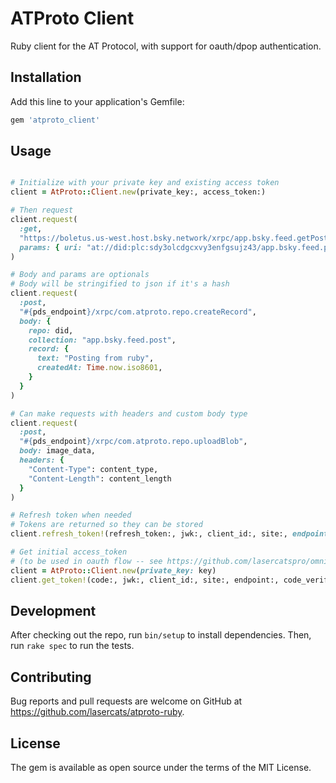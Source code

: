 # ATProto Client

Ruby client for the AT Protocol, with support for oauth/dpop authentication.

## Installation

Add this line to your application's Gemfile:

```ruby
gem 'atproto_client'
```

## Usage

```ruby

# Initialize with your private key and existing access token
client = AtProto::Client.new(private_key:, access_token:)

# Then request
client.request(
  :get,
  "https://boletus.us-west.host.bsky.network/xrpc/app.bsky.feed.getPostThread",
  params: { uri: "at://did:plc:sdy3olcdgcxvy3enfgsujz43/app.bsky.feed.post/3lbr6ey544s2k"}
)

# Body and params are optionals
# Body will be stringified to json if it's a hash
client.request(
  :post,
  "#{pds_endpoint}/xrpc/com.atproto.repo.createRecord",
  body: {
    repo: did,
    collection: "app.bsky.feed.post",
    record: {
      text: "Posting from ruby",
      createdAt: Time.now.iso8601,
    }
  }
)

# Can make requests with headers and custom body type 
client.request(
  :post,
  "#{pds_endpoint}/xrpc/com.atproto.repo.uploadBlob",
  body: image_data,
  headers: {
    "Content-Type": content_type,
    "Content-Length": content_length
  }
)

# Refresh token when needed
# Tokens are returned so they can be stored
client.refresh_token!(refresh_token:, jwk:, client_id:, site:, endpoint: )

# Get initial access_token
# (to be used in oauth flow -- see https://github.com/lasercatspro/omniauth-atproto)
client = AtProto::Client.new(private_key: key)
client.get_token!(code:, jwk:, client_id:, site:, endpoint:, code_verifier)

```
## Development

After checking out the repo, run `bin/setup` to install dependencies. Then, run `rake spec` to run the tests.

## Contributing

Bug reports and pull requests are welcome on GitHub at https://github.com/lasercats/atproto-ruby.

## License

The gem is available as open source under the terms of the MIT License.
